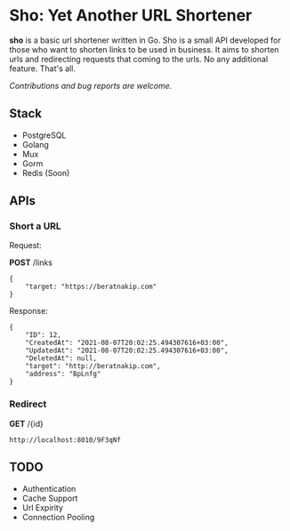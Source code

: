 # Sho: Yet Another URL Shortener
**sho** is a basic url shortener written in Go. Sho is a small API developed for those who want to shorten links to be used in business. It aims to shorten urls and redirecting requests that coming to the urls. No any additional feature. That's all.

*Contributions and bug reports are welcome.*


## Stack
- PostgreSQL
- Golang
- Mux
- Gorm
- Redis (Soon)

## APIs

### Short a URL

Request:

**POST** /links
```
{
    "target: "https://beratnakip.com"
}

```

Response:

```
{
    "ID": 12,
    "CreatedAt": "2021-08-07T20:02:25.494307616+03:00",
    "UpdatedAt": "2021-08-07T20:02:25.494307616+03:00",
    "DeletedAt": null,
    "target": "http://beratnakip.com",
    "address": "BpLnfg"
}
```
### Redirect

**GET** /{id}

```
http://localhost:8010/9F3qNf
```

## TODO
- Authentication
- Cache Support
- Url Expirity
- Connection Pooling